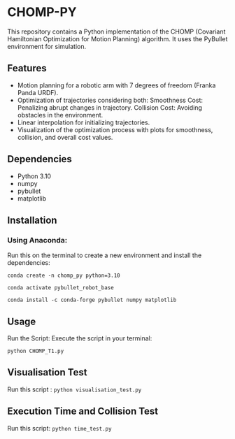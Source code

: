 # CHOMP-PY

This repository contains a Python implementation of the CHOMP (Covariant Hamiltonian Optimization for Motion Planning) algorithm. It uses the PyBullet environment for simulation.

## Features

- Motion planning for a robotic arm with 7 degrees of freedom (Franka Panda URDF).
- Optimization of trajectories considering both:
  Smoothness Cost: Penalizing abrupt changes in trajectory.
  Collision Cost: Avoiding obstacles in the environment.
- Linear interpolation for initializing trajectories.
- Visualization of the optimization process with plots for smoothness, collision, and overall cost values.

## Dependencies

- Python 3.10
- numpy
- pybullet
- matplotlib

## Installation

### Using Anaconda:

Run this on the terminal to create a new environment and install the dependencies:

`conda create -n chomp_py python=3.10`

`conda activate pybullet_robot_base`

`conda install -c conda-forge pybullet numpy matplotlib`

## Usage

Run the Script: Execute the script in your terminal:

`python CHOMP_T1.py`

## Visualisation Test

Run this script :
`python visualisation_test.py`


## Execution Time and Collision Test

Run this script: 
`python time_test.py`